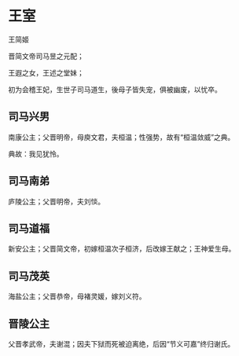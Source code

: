 # 王室

王简姬

晋简文帝司马昱之元配；

王遐之女，王述之堂妹；

初为会稽王妃，生世子司马道生，後母子皆失宠，俱被幽废，以忧卒。

## 司马兴男

南康公主；父晋明帝，母庾文君，夫桓温；性强势，故有“桓温敛威”之典。

典故：我见犹怜。

## 司马南弟

庐陵公主；父晋明帝，夫刘惔。

## 司马道福

新安公主；父晋简文帝，初嫁桓温次子桓济，后改嫁王献之；王神爱生母。

## 司马茂英

海盐公主；父晋恭帝，母褚灵媛，嫁刘义符。

## 晋陵公主

父晋孝武帝，夫谢混；因夫下狱而死被迫离绝，后因“节义可嘉”终归谢氏。

